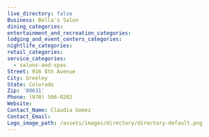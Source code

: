 ```yaml
---
live_directory: false
Business: Bella's Salon
dining_categories:
entertainment_and_recreation_categories:
lodging_and_event_centers_categories:
nightlife_categories:
retail_categories:
service_categories:
  - salons-and-spas
Street: 916 8th Avenue
City: Greeley
State: Colorado
Zip: '80631'
Phone: (970) 506-0282
Website:
Contact_Name: Claudia Gomez
Contact_Email:
Logo_image_path: /assets/images/directory/directory-default.png
---
```


